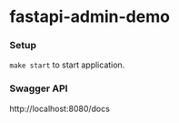 # fastapi-admin-demo

### Setup
`make start` to start application.

### Swagger API
http://localhost:8080/docs